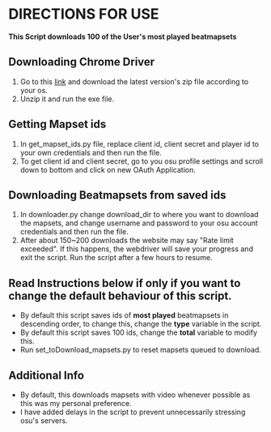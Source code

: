 # DIRECTIONS FOR USE

**This Script downloads 100 of the User's most played beatmapsets**

## Downloading Chrome Driver

1. Go to this [link](https://sites.google.com/chromium.org/driver/downloads) and download the latest version's zip file according to your os.
2. Unzip it and run the exe file.

## Getting Mapset ids

1. In get_mapset_ids.py file, replace client id, client secret and player id to your own credentials and then run the file.
2. To get client id and client secret, go to you osu profile settings and scroll down to bottom and click on new OAuth Application.

## Downloading Beatmapsets from saved ids

1. In downloader.py change download_dir to where you want to download the mapsets, and change username and password to your osu account credentials and then run the file.
2. After about 150~200 downloads the website may say "Rate limit exceeded". If this happens, the webdriver will save your progress and exit the script. Run the script after a few hours to resume.

## Read Instructions below if only if you want to change the default behaviour of this script.

- By default this script saves ids of **most played** beatmapsets in descending order, to change this, change the **type** variable in the script.
- By default this script saves 100 ids, change the **total** variable to modify this.
- Run set_toDownload_mapsets.py to reset mapsets queued to download.

## Additional Info
- By default, this downloads mapsets with video whenever possible as this was my personal preference.
- I have added delays in the script to prevent unnecessarily stressing osu's servers.